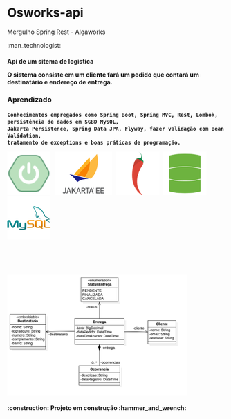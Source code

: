 <h1> Osworks-api </h1>
Mergulho Spring Rest - Algaworks

<p>
:man_technologist:
<h4><strong>Api de um sitema de logistica </strong></h4![diagrama-de-classes](https://user-images.githubusercontent.com/32622573/200060935-522ce27f-f44a-4d54-87f7-96abade6df2d.png)>
</p>

<p> O sistema consiste em um cliente fará um pedido que contará um destinatário e endereço de entrega.</p>
<div>    
   <h3>Aprendizado</h3>

    Conhecimentos empregados como Spring Boot, Spring MVC, Rest, Lombok, persistência de dados em SGBD MySQL, 
    Jakarta Persistence, Spring Data JPA, Flyway, fazer validação com Bean Validation, 
    tratamento de exceptions e boas práticas de programação.
     
</div>   

<img with="100" height="100" src="img/icons8-spring-boot-80.png"/> &nbsp;
<img with="100" height="100" src="img/jakarta.png"/> &nbsp;
<img with="100" height="100" src="img/Lombok.png"/> &nbsp;
<img with="100" height="100" src="img/spring-data.png"/> &nbsp;
<img with="100" height="100" src="img/icons8-mysql-logo-144.png"/>



</br></br></br>
     

<div>
<img align="center" with="280" height="280"  src ="diagrama-de-classes.png"/>
 </div>   
<h4>
:construction:
Projeto em construção
:hammer_and_wrench:
</h4>
